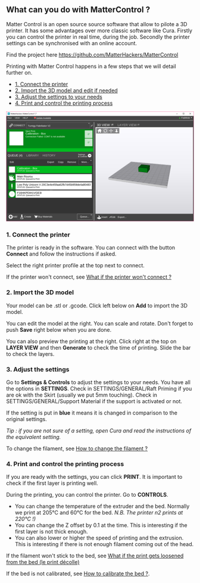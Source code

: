 ## What can you do with MatterControl ?
Matter Control is an open source source software that allow to pilote a 3D printer. It has some advantages over more classic software like Cura. Firstly you can control the printer in real time, during the job. Secondly the printer settings can be synchronised with an online account.

Find the project here https://github.com/MatterHackers/MatterControl

Printing with Matter Control happens in a few steps that we will detail further on.
- [1. Connect the printer](https://github.com/openfab-lab/FabMob/blob/master/Tutos%20software/MatterControl.md#1-connect-the-printer)
- [2. Import the 3D model and edit if needed](https://github.com/openfab-lab/FabMob/blob/master/Tutos%20software/MatterControl.md#2-import-the-3d-model)
- [3. Adjust the settings to your needs](https://github.com/openfab-lab/FabMob/blob/master/Tutos%20software/MatterControl.md#3-adjust-the-settings)
- [4. Print and control the printing process](https://github.com/openfab-lab/FabMob/blob/master/Tutos%20software/MatterControl.md#4-print-and-control-the-printing-process)

![](https://github.com/openfab-lab/FabMob/blob/master/Tutos%20software/MatterControlscreen.PNG)


### 1. Connect the printer
The printer is ready in the software. You can connect with the button **Connect** and follow the instructions if asked. 

Select the right printer profile at the top next to connect.

If the printer won't connect, see [What if the printer won't connect ?](https://github.com/openfab-lab/FabMob/blob/master/FAQ/FAQ_3Dprinting-module.md#what-if-the-printer-wont-connect-)

### 2. Import the 3D model 
Your model can be .stl or .gcode. Click left below on **Add** to import the 3D model. 

You can edit the model at the right. You can scale and rotate. Don't forget to push **Save** right below when you are done. 

You can also preview the printing at the right. Click right at the top on **LAYER VIEW** and then **Generate** to check the time of printing. Slide the bar to check the layers.

### 3. Adjust the settings
Go to **Settings & Controls** to adjust the settings to your needs. You have all the options in **SETTINGS**. 
Check in SETTINGS/GENERAL/Raft Priming if you are ok with the Skirt (usually we put 5mm touching). 
Check in SETTINGS/GENERAL/Support Material if the support is activated or not.

If the setting is put in **blue** it means it is changed in comparison to the original settings.

*Tip : if you are not sure of a setting, open Cura and read the instructions of the equivalent setting.*

To change the filament, see [How to change the filament ?](https://github.com/openfab-lab/FabMob/blob/master/FAQ/FAQ_3Dprinting-module.md#how-to-change-the-filament-)

### 4. Print and control the printing process
If you are ready with the settings, you can click **PRINT**. It is important to check if the first layer is printing well. 

During the printing, you can control the printer. Go to **CONTROLS**. 
- You can change the temperature of the extruder and the bed. Normally we print at 205°C and 60°C for the bed. *N.B. The printer n2 prints at 220°C !)*
- You can change the Z offset by 0.1 at the time. This is interesting if the first layer is not thick enough. 
- You can also lower or higher the speed of printing and the extrusion. This is interesting if there is not enough filament coming out of the head.

If the filament won't stick to the bed, see [What if the print gets loosened from the bed (le print décolle)](https://github.com/openfab-lab/FabMob/blob/master/FAQ/FAQ_3Dprinting-module.md#what-if-the-print-gets-loosened-from-the-bed-le-print-d%C3%A9colle)

If the bed is not calibrated, see [How to calibrate the bed ?](https://github.com/openfab-lab/FabMob/blob/master/FAQ/FAQ_3Dprinting-module.md#how-to-calibrate-the-bed-).
